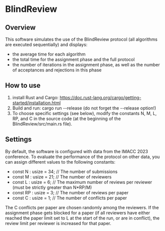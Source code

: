 # BlindReview

## Overview

This software simulates the use of the BlindReview protocol (all algorithms are executed sequentially) and displays:
- the average time for each algorithm
- the total time for the assignment phase and the full protocol
- the number of iterations in the assignment phase, as well as the number of acceptances and rejections in this phase

## How to use

1) install Rust and Cargo: https://doc.rust-lang.org/cargo/getting-started/installation.html
2) Build and run: cargo run --release (do not forget the --release option!)
3) To choose specific settings (see below), modify the constants N, M, L, RP, and C in the source code (at the beginning of the BlindReview/src/main.rs file).

## Settings

By default, the software is configured with data from the IMACC 2023 conference. To evaluate the performance of the protocol on other data, you can assign different values to the following constants:

- const N : usize = 34; // The number of submissions
- const M : usize = 21; // The number of reviewers
- const L : usize = 6; // The maximum number of reviews per reviewer (must be strictly greater than N*RP/M)
- const RP : usize = 3; // The number of reviews per paper
- const C : usize = 1; // The number of conflicts per paper

The C conflicts per paper are chosen randomly among the reviewers. If the assignment phase gets blocked for a paper (if all reviewers have either reached the paper limit set to L  at the start of the run, or are in conflict), the review limit per reviewer is increased for that paper.
